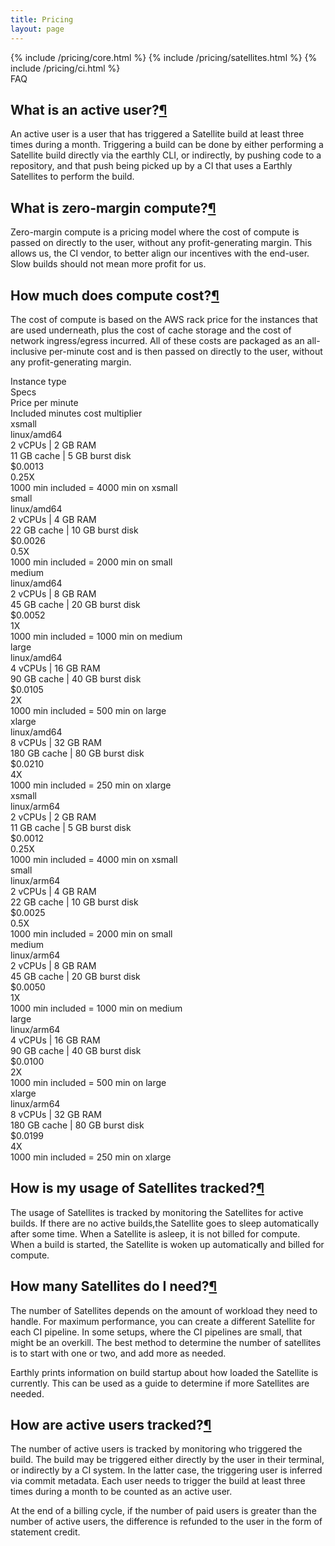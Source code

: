 ```yaml
---
title: Pricing
layout: page
---
```


<link rel="stylesheet" href="/assets/css/subpage.css">

<div class="grid grid-cols-1 gap-2 lg:grid-cols-3 mb-12">
  {% include /pricing/core.html  %}
  {% include /pricing/satellites.html  %}
  {% include /pricing/ci.html  %}
</div>

<div class="text-3xl font-semibold mt-10"> FAQ</div>

<h2 class="text-2xl font-semibold mb-5 mt-20" id="what-is-an-active-user">What is an active user?<span class="hide"><a href="#what-is-an-active-user">¶</a></span></h2>

An active user is a user that has triggered a Satellite build at least three times during a month. Triggering a build can be done by either performing a Satellite build directly via the earthly CLI, or indirectly, by pushing code to a repository, and that push being picked up by a CI that uses a Earthly Satellites to perform the build.

<h2 class="text-2xl font-semibold mb-5 mt-20" id="zero-margin-compute">What is zero-margin compute?<span class="hide"><a href="#zero-margin-compute">¶</a></span></h2>

Zero-margin compute is a pricing model where the cost of compute is passed on directly to the user, without any profit-generating margin. This allows us, the CI vendor, to better align our incentives with the end-user. Slow builds should not mean more profit for us.

<h2 class="text-2xl font-semibold mb-5 mt-20" id="compute">How much does compute cost?<span class="hide"><a href="#compute">¶</a></span></h2>

The cost of compute is based on the AWS rack price for the instances that are used underneath, plus the cost of cache storage and the cost of network ingress/egress incurred. All of these costs are packaged as an all-inclusive per-minute cost and is then passed on directly to the user, without any profit-generating margin.

<div class="grid grid-cols-4 mt-10">
<div class="font-semibold text-xl border-b flex">Instance type</div>
<div class="font-semibold text-xl border-b flex">Specs </div>
<div class="font-semibold text-xl border-b flex">Price per minute</div>
<div class="font-semibold text-xl border-b flex">Included minutes cost multiplier</div>
</div>

<div class="grid grid-cols-4 border-b">
<div class="py-4"><span class="font-semibold">xsmall<br/>linux/amd64</span></div>
<div class="py-4">2 vCPUs | 2 GB RAM<br/>11 GB cache | 5 GB burst disk</div>
<div class="py-4">$0.0013</div>
<div class="py-4">0.25X<br/><span class="text-xs">1000 min included = 4000 min on xsmall</span></div>
</div>

<div class="grid grid-cols-4 border-b">
<div class="py-4"><span class="font-semibold">small<br/>linux/amd64</span></div>
<div class="py-4">2 vCPUs | 4 GB RAM<br/>22 GB cache | 10 GB burst disk</div>
<div class="py-4">$0.0026</div>
<div class="py-4">0.5X<br/><span class="text-xs">1000 min included = 2000 min on small</span></div>
</div>

<div class="grid grid-cols-4 border-b">
<div class="py-4"><span class="font-semibold">medium<br/>linux/amd64</span></div>
<div class="py-4">2 vCPUs | 8 GB RAM<br/>45 GB cache | 20 GB burst disk</div>
<div class="py-4">$0.0052</div>
<div class="py-4">1X<br/><span class="text-xs">1000 min included = 1000 min on medium</span></div>
</div>

<div class="grid grid-cols-4">
<div class="py-4"><span class="font-semibold">large<br/>linux/amd64</span></div>
<div class="py-4">4 vCPUs | 16 GB RAM<br/>90 GB cache | 40 GB burst disk</div>
<div class="py-4">$0.0105</div>
<div class="py-4">2X<br/><span class="text-xs">1000 min included = 500 min on large</span></div>
</div>

<div class="grid grid-cols-4">
<div class="py-4"><span class="font-semibold">xlarge<br/>linux/amd64</span></div>
<div class="py-4">8 vCPUs | 32 GB RAM<br/>180 GB cache | 80 GB burst disk</div>
<div class="py-4">$0.0210</div>
<div class="py-4">4X<br/><span class="text-xs">1000 min included = 250 min on xlarge</span></div>
</div>

<div class="grid grid-cols-4 border-b">
<div class="py-4"><span class="font-semibold">xsmall<br/>linux/arm64</span></div>
<div class="py-4">2 vCPUs | 2 GB RAM<br/>11 GB cache | 5 GB burst disk</div>
<div class="py-4">$0.0012</div>
<div class="py-4">0.25X<br/><span class="text-xs">1000 min included = 4000 min on xsmall</span></div>
</div>

<div class="grid grid-cols-4 border-b">
<div class="py-4"><span class="font-semibold">small<br/>linux/arm64</span></div>
<div class="py-4">2 vCPUs | 4 GB RAM<br/>22 GB cache | 10 GB burst disk</div>
<div class="py-4">$0.0025</div>
<div class="py-4">0.5X<br/><span class="text-xs">1000 min included = 2000 min on small</span></div>
</div>

<div class="grid grid-cols-4 border-b">
<div class="py-4"><span class="font-semibold">medium<br/>linux/arm64</span></div>
<div class="py-4">2 vCPUs | 8 GB RAM<br/>45 GB cache | 20 GB burst disk</div>
<div class="py-4">$0.0050</div>
<div class="py-4">1X<br/><span class="text-xs">1000 min included = 1000 min on medium</span></div>
</div>

<div class="grid grid-cols-4">
<div class="py-4"><span class="font-semibold">large<br/>linux/arm64</span></div>
<div class="py-4">4 vCPUs | 16 GB RAM<br/>90 GB cache | 40 GB burst disk</div>
<div class="py-4">$0.0100</div>
<div class="py-4">2X<br/><span class="text-xs">1000 min included = 500 min on large</span></div>
</div>

<div class="grid grid-cols-4">
<div class="py-4"><span class="font-semibold">xlarge<br/>linux/arm64</span></div>
<div class="py-4">8 vCPUs | 32 GB RAM<br/>180 GB cache | 80 GB burst disk</div>
<div class="py-4">$0.0199</div>
<div class="py-4">4X<br/><span class="text-xs">1000 min included = 250 min on xlarge</span></div>
</div>

<h2 class="text-2xl font-semibold mb-5 mt-20" id="usage-tracked">How is my usage of Satellites tracked?<span class="hide"><a href="#usage-tracked">¶</a></span></h2>

The usage of Satellites is tracked by monitoring the Satellites for active builds. If there are no active builds,the Satellite goes to sleep automatically after some time. When a Satellite is asleep, it is not billed for compute. When a build is started, the Satellite is woken up automatically and billed for compute.

<h2 class="text-2xl font-semibold mb-5 mt-20" id="how-many-satellites">How many Satellites do I need?<span class="hide"><a href="#how-many-satellites">¶</a></span></h2>

The number of Satellites depends on the amount of workload they need to handle. For maximum performance, you can create a different Satellite for each CI pipeline. In some setups, where the CI pipelines are small, that might be an overkill. The best method to determine the number of satellites is to start with one or two, and add more as needed.

Earthly prints information on build startup about how loaded the Satellite is currently. This can be used as a guide to determine if more Satellites are needed.

<h2 class="text-2xl font-semibold mb-5 mt-20" id="how-are-active-users-tracked">How are active users tracked?<span class="hide"><a href="#how-are-active-users-tracked">¶</a></span></h2>

The number of active users is tracked by monitoring who triggered the build. The build may be triggered either directly by the user in their terminal, or indirectly by a CI system. In the latter case, the triggering user is inferred via commit metadata. Each user needs to trigger the build at least three times during a month to be counted as an active user.

At the end of a billing cycle, if the number of paid users is greater than the number of active users, the difference is refunded to the user in the form of statement credit.
